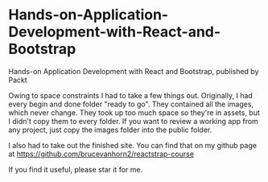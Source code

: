 # Hands-on-Application-Development-with-React-and-Bootstrap
Hands-on Application Development with React and Bootstrap, published by Packt

Owing to space constraints I had to take a few things out.  Originally, I had every begin and done folder "ready to go".  They contained all the images, which never change.  They took up too much space so they're in assets, but I didn't copy them to every folder.  If you want to review a working app from any project, just copy the images folder into the public folder.

I also had to take out the finished site.  You can find that on my github page at 
https://github.com/brucevanhorn2/reactstrap-course

If you find it useful, please star it for me.